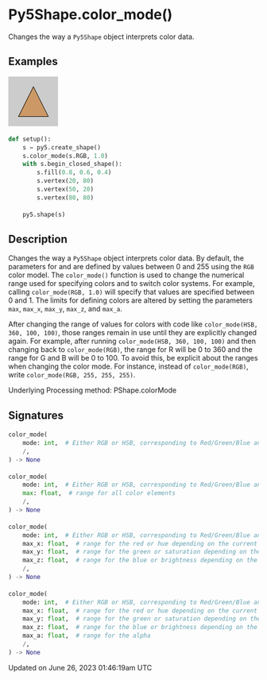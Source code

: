 # Py5Shape.color_mode()

Changes the way a `Py5Shape` object interprets color data.

## Examples

<div class="example-table">

<div class="example-row"><div class="example-cell-image">

![example picture for color_mode()](/images/reference/Py5Shape_color_mode_0.png)

</div><div class="example-cell-code">

```python
def setup():
    s = py5.create_shape()
    s.color_mode(s.RGB, 1.0)
    with s.begin_closed_shape():
        s.fill(0.8, 0.6, 0.4)
        s.vertex(20, 80)
        s.vertex(50, 20)
        s.vertex(80, 80)

    py5.shape(s)
```

</div></div>

</div>

## Description

Changes the way a `Py5Shape` object interprets color data. By default, the parameters for [](py5shape_fill) and [](py5shape_stroke) are defined by values between 0 and 255 using the `RGB` color model. The `color_mode()` function is used to change the numerical range used for specifying colors and to switch color systems. For example, calling `color_mode(RGB, 1.0)` will specify that values are specified between 0 and 1. The limits for defining colors are altered by setting the parameters `max`, `max_x`, `max_y`, `max_z`, and `max_a`.

After changing the range of values for colors with code like `color_mode(HSB, 360, 100, 100)`, those ranges remain in use until they are explicitly changed again. For example, after running `color_mode(HSB, 360, 100, 100)` and then changing back to `color_mode(RGB)`, the range for R will be 0 to 360 and the range for G and B will be 0 to 100. To avoid this, be explicit about the ranges when changing the color mode. For instance, instead of `color_mode(RGB)`, write `color_mode(RGB, 255, 255, 255)`.

Underlying Processing method: PShape.colorMode

## Signatures

```python
color_mode(
    mode: int,  # Either RGB or HSB, corresponding to Red/Green/Blue and Hue/Saturation/Brightness
    /,
) -> None

color_mode(
    mode: int,  # Either RGB or HSB, corresponding to Red/Green/Blue and Hue/Saturation/Brightness
    max: float,  # range for all color elements
    /,
) -> None

color_mode(
    mode: int,  # Either RGB or HSB, corresponding to Red/Green/Blue and Hue/Saturation/Brightness
    max_x: float,  # range for the red or hue depending on the current color mode
    max_y: float,  # range for the green or saturation depending on the current color mode
    max_z: float,  # range for the blue or brightness depending on the current color mode
    /,
) -> None

color_mode(
    mode: int,  # Either RGB or HSB, corresponding to Red/Green/Blue and Hue/Saturation/Brightness
    max_x: float,  # range for the red or hue depending on the current color mode
    max_y: float,  # range for the green or saturation depending on the current color mode
    max_z: float,  # range for the blue or brightness depending on the current color mode
    max_a: float,  # range for the alpha
    /,
) -> None
```

Updated on June 26, 2023 01:46:19am UTC
